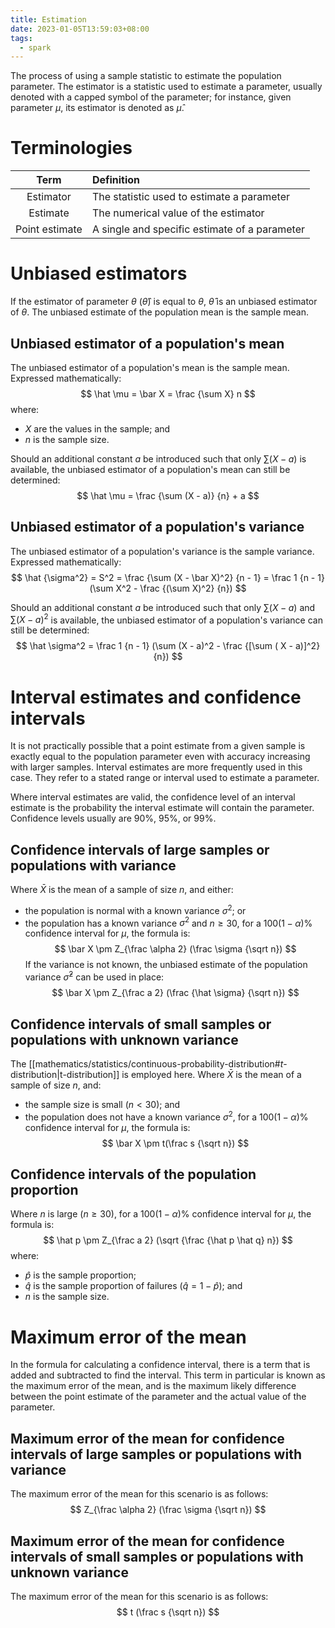 ```yaml
---
title: Estimation
date: 2023-01-05T13:59:03+08:00
tags:
  - spark
---
```


The process of using a sample statistic to estimate the population parameter. The estimator is a statistic used to estimate a parameter, usually denoted with a capped symbol of the parameter; for instance, given parameter $\mu$, its estimator is denoted as $\hat\mu$.

# Terminologies

| Term | Definition |
|:-:|:-|
| Estimator | The statistic used to estimate a parameter |
| Estimate | The numerical value of the estimator |
| Point estimate | A single and specific estimate of a parameter |

# Unbiased estimators

If the estimator of parameter $\theta$ ($\hat\theta$) is equal to $\theta$, $\hat\theta$ is an unbiased estimator of $\theta$. The unbiased estimate of the population mean is the sample mean.

## Unbiased estimator of a population's mean
The unbiased estimator of a population's mean is the sample mean. Expressed mathematically:
$$
\hat \mu = \bar X = \frac {\sum X} n
$$
where:
- $X$ are the values in the sample; and
- $n$ is the sample size.

Should an additional constant $a$ be introduced such that only $\sum (X - a)$ is available, the unbiased estimator of a population's mean can still be determined:
$$
\hat \mu = \frac {\sum (X - a)} {n} + a
$$

## Unbiased estimator of a population's variance
The unbiased estimator of a population's variance is the sample variance. Expressed mathematically:
$$
\hat {\sigma^2} = S^2 = \frac {\sum (X - \bar X)^2} {n - 1} = \frac 1 {n - 1} (\sum X^2 - \frac {(\sum X)^2} {n})
$$

Should an additional constant $a$ be introduced such that only $\sum (X - a)$ and $\sum (X - a)^2$ is available, the unbiased estimator of a population's variance can still be determined:
$$
\hat \sigma^2 = \frac 1 {n - 1} (\sum (X - a)^2 - \frac {[\sum ( X - a)]^2} {n})
$$

# Interval estimates and confidence intervals

It is not practically possible that a point estimate from a given sample is exactly equal to the population parameter even with accuracy increasing with larger samples. Interval estimates are more frequently used in this case. They refer to a stated range or interval used to estimate a parameter.

Where interval estimates are valid, the confidence level of an interval estimate is the probability the interval estimate will contain the parameter. Confidence levels usually are 90%, 95%, or 99%.

## Confidence intervals of large samples or populations with variance
Where $\bar X$ is the mean of a sample of size $n$, and either:
- the population is normal with a known variance $\sigma^2$; or
- the population has a known variance $\sigma^2$ and $n \geq 30$,
for a $100(1 - \alpha)$% confidence interval for $\mu$, the formula is:
$$
\bar X \pm Z_{\frac \alpha 2} (\frac \sigma {\sqrt n})
$$
If the variance is not known, the unbiased estimate of the population variance $\hat \sigma^2$ can be used in place:
$$
\bar X \pm Z_{\frac a 2} (\frac {\hat \sigma} {\sqrt n})
$$

## Confidence intervals of small samples or populations with unknown variance
The [[mathematics/statistics/continuous-probability-distribution#$t$-distribution|t-distribution]] is employed here. Where $\bar X$ is the mean of a sample of size $n$, and:
- the sample size is small ($n < 30$); and
- the population does not have a known variance $\sigma^2$,
for a $100(1 - \alpha)$% confidence interval for $\mu$, the formula is:
$$
\bar X \pm t(\frac s {\sqrt n})
$$

## Confidence intervals of the population proportion
Where $n$ is large ($n \geq 30$), for a $100(1 - \alpha)$% confidence interval for $\mu$, the formula is:
$$
\hat p \pm Z_{\frac a 2} (\sqrt {\frac {\hat p \hat q} n})
$$
where:
- $\hat p$ is the sample proportion;
- $\hat q$ is the sample proportion of failures ($\hat q = 1 - \hat p$); and
- $n$ is the sample size.

# Maximum error of the mean

In the formula for calculating a confidence interval, there is a term that is added and subtracted to find the interval. This term in particular is known as the maximum error of the mean, and is the maximum likely difference between the point estimate of the parameter and the actual value of the parameter.

## Maximum error of the mean for confidence intervals of large samples or populations with variance
The maximum error of the mean for this scenario is as follows:
$$
Z_{\frac \alpha 2} (\frac \sigma {\sqrt n})
$$

## Maximum error of the mean for confidence intervals of small samples or populations with unknown variance
The maximum error of the mean for this scenario is as follows:
$$
t (\frac s {\sqrt n})
$$

